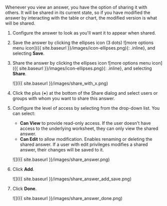 Whenever you view an answer, you have the option of sharing it with others. It will be shared in its current state, so if you have modified the answer by interacting with the table or chart, the modified version is what will be shared.

1. Configure the answer to look as you'll want it to appear when shared.
2. Save the answer by clicking the ellipses icon (3 dots) ![more options menu icon]({{ site.baseurl }}/images/icon-ellipses.png){: .inline}, and selecting **Save**.
3. Share the answer by clicking the ellipses icon ![more options menu icon]({{ site.baseurl }}/images/icon-ellipses.png){: .inline}, and selecting **Share**.

     ![]({{ site.baseurl }}/images/share_with_x.png)

4.  Click the plus (**+**) at the bottom of the Share dialog and select users or groups with whom you want to share this answer.
5. Configure the level of access by selecting from the drop-down list. You can select:
    -   **Can View** to provide read-only access. If the user doesn't have access to the underlying worksheet, they can only view the shared answer.
    -   **Can Edit** to allow modification. Enables renaming or deleting the shared answer. If a user with edit privileges modifies a shared answer, their changes will be saved to it.

    ![]({{ site.baseurl }}/images/share_answer.png)

6. Click **Add**.

    ![]({{ site.baseurl }}/images/share_answer_add_save.png)

7. Click **Done**.

    ![]({{ site.baseurl }}/images/share_answer_done.png)
